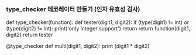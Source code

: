 ### type_checker 데코레이터 만들기 (인자 유효성 검사)


def type_checker(function):
    def tester(digit1, digit2):
        if (type(digit1) != int) or (type(digit2) != int):
            print('only integer support')
            return
        return function(digit1, digit2)
    return tester

@type_checker
def multi(digit1, digit2):
    print (digit1 * digit2)

